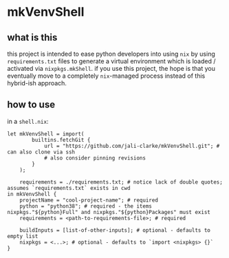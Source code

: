 # mkVenvShell

## what is this

this project is intended to ease python developers into using `nix` by using `requirements.txt` files to generate a virtual environment which is loaded / activated via `nixpkgs.mkShell`.  if you use this project, the hope is that you eventually move to a completely `nix`-managed process instead of this hybrid-ish approach.

## how to use

in a `shell.nix`:

```
let mkVenvShell = import(
        builtins.fetchGit {
            url = "https://github.com/jali-clarke/mkVenvShell.git"; # can also clone via ssh
            # also consider pinning revisions
        }
    );

    requirements = ./requirements.txt; # notice lack of double quotes; assumes `requirements.txt` exists in cwd
in mkVenvShell {
    projectName = "cool-project-name"; # required
    python = "python38"; # required - the items nixpkgs."${python}Full" and nixpkgs."${python}Packages" must exist
    requirements = <path-to-requirements-file>; # required

    buildInputs = [list-of-other-inputs]; # optional - defaults to empty list
    nixpkgs = <...>; # optional - defaults to `import <nixpkgs> {}`
}
```
